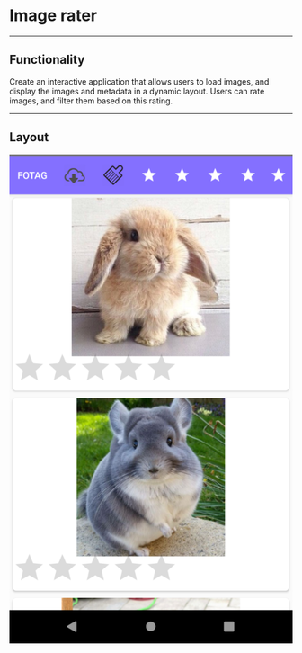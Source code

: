 # Image rater

---

## Functionality
Create an interactive application that allows users to load images, and display the images and metadata in a dynamic layout. Users can rate images, and filter them based on this rating.

---

## Layout
![Image_rater](pic.PNG)
